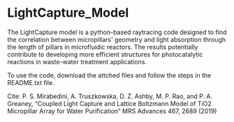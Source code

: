 # LightCapture_Model
The LightCapture model is a python-based raytracing code designed to find the correlation between micropillars' geometry and light absorption through the length of pillars in microfluidic reactors. The results potentially contribute to developing more efficient structures for photocatalytic reactions in waste-water treatment applications. 

To use the code, download the attched files and follow the steps in the README.txt file.

Cite:
P. S. Mirabedini, A. Truszkowska, D. Z. Ashby, M. P. Rao, and P. A. Greaney, “Coupled Light Capture and Lattice Boltzmann Model of TiO2 Micropillar Array for Water Purification” MRS Advances 467, 2689 (2019)




